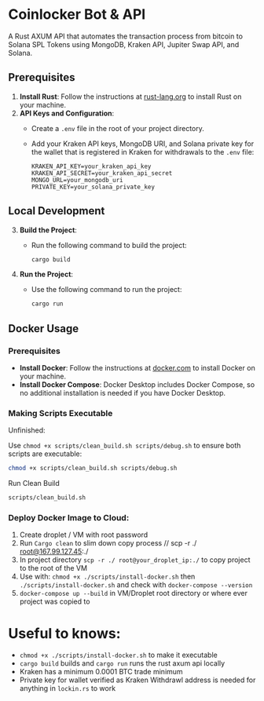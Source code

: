 # Coinlocker Bot & API

A Rust AXUM API that automates the transaction process from bitcoin to Solana SPL Tokens using MongoDB, Kraken API, Jupiter Swap API, and Solana.

## Prerequisites

1. **Install Rust**: Follow the instructions at [rust-lang.org](https://www.rust-lang.org/tools/install) to install Rust on your machine.
2. **API Keys and Configuration**:
   - Create a `.env` file in the root of your project directory.
   - Add your Kraken API keys, MongoDB URI, and Solana private key for the wallet that is registered in Kraken for withdrawals to the `.env` file:

     ```env
     KRAKEN_API_KEY=your_kraken_api_key
     KRAKEN_API_SECRET=your_kraken_api_secret
     MONGO_URL=your_mongodb_uri
     PRIVATE_KEY=your_solana_private_key
     ```

## Local Development

3. **Build the Project**:
   - Run the following command to build the project:

     ```sh
     cargo build
     ```

4. **Run the Project**:
   - Use the following command to run the project:

     ```sh
     cargo run
     ```

## Docker Usage

### Prerequisites

- **Install Docker**: Follow the instructions at [docker.com](https://www.docker.com/products/docker-desktop) to install Docker on your machine.
- **Install Docker Compose**: Docker Desktop includes Docker Compose, so no additional installation is needed if you have Docker Desktop.

### Making Scripts Executable

Unfinished:

Use `chmod +x scripts/clean_build.sh scripts/debug.sh` to ensure both scripts are executable:

```sh
chmod +x scripts/clean_build.sh scripts/debug.sh
```

Run Clean Build

```sh
scripts/clean_build.sh
```

### Deploy Docker Image to Cloud:

1. Create droplet / VM with root password
2. Run `Cargo clean` to slim down copy process
// scp -r ./ root@167.99.127.45:./  
3. In project directory `scp -r ./ root@your_droplet_ip:./` to copy project to the root of the VM
4. Use with: `chmod +x ./scripts/install-docker.sh` then `./scripts/install-docker.sh` and check with `docker-compose --version`
5. `docker-compose up --build` in VM/Droplet root directory or where ever project was copied to

# Useful to knows:
- `chmod +x ./scripts/install-docker.sh` to make it executable
- `cargo build` builds and `cargo run` runs the rust axum api locally
- Kraken has a minimum 0.0001 BTC trade minimum
- Private key for wallet verified as Kraken Withdrawl address is needed for anything in `lockin.rs` to work